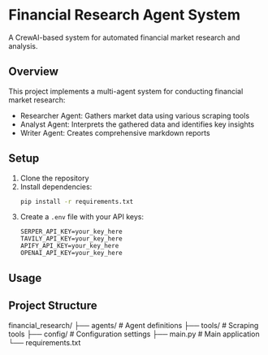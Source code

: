 # Financial Research Agent System

A CrewAI-based system for automated financial market research and analysis.

## Overview

This project implements a multi-agent system for conducting financial market research:
- Researcher Agent: Gathers market data using various scraping tools
- Analyst Agent: Interprets the gathered data and identifies key insights
- Writer Agent: Creates comprehensive markdown reports

## Setup

1. Clone the repository
2. Install dependencies:
   ```bash
   pip install -r requirements.txt
   ```
3. Create a `.env` file with your API keys:
   ```
   SERPER_API_KEY=your_key_here
   TAVILY_API_KEY=your_key_here
   APIFY_API_KEY=your_key_here
   OPENAI_API_KEY=your_key_here
   ```

## Usage


## Project Structure

financial_research/
├── agents/ # Agent definitions
├── tools/ # Scraping tools
├── config/ # Configuration settings
├── main.py # Main application
└── requirements.txt